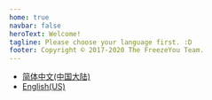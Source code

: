 ```yaml
---
home: true
navbar: false
heroText: Welcome!
tagline: Please choose your language first. :D
footer: Copyright © 2017-2020 The FreezeYou Team.
---
```

* [简体中文(中国大陆)](/zh-CN/)
* [English(US)](/en-US/)

